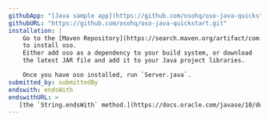 ```yaml
---
githubApp: "[Java sample app](https://github.com/osohq/oso-java-quickstart)"
githubURL: "https://github.com/osohq/oso-java-quickstart.git"
installation: |
    Go to the [Maven Repository](https://search.maven.org/artifact/com.osohq/oso)
    to install oso.
    Either add oso as a dependency to your build system, or download
    the latest JAR file and add it to your Java project libraries.

    Once you have oso installed, run `Server.java`.
submitted_by: submittedBy
endswith: endsWith
endswithURL: >
   [the `String.endsWith` method.](https://docs.oracle.com/javase/10/docs/api/java/lang/String.html#endsWith(java.lang.String))
---
```

